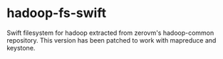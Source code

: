 hadoop-fs-swift
===============

Swift filesystem for hadoop extracted from zerovm's hadoop-common repository. This version has been patched to work with mapreduce and keystone.